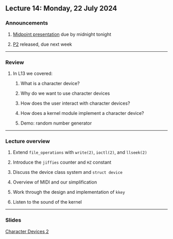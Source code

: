 ## Lecture 14: Monday, 22 July 2024

### Announcements


1. [Midpoint presentation](/assignments/mid_pres_guide.md) due by midnight tonight

1. [P2](/assignments/P2.md) released, due next week

---

### Review

1. In L13 we covered:

    1. What is a character device?

    1. Why do we want to use character devices

    1. How does the user interact with character devices?

    1. How does a kernel module implement a character device?

    1. Demo: random number generator

---

### Lecture overview

1. Extend `file_operations` with `write(2)`, `ioctl(2)`, and `llseek(2)`

1. Introduce the `jiffies` counter and `HZ` constant

1. Discuss the device class system and `struct device`

1. Overview of MIDI and our simplification

1. Work through the design and implementation of `kkey`

1. Listen to the sound of the kernel

---

### Slides

[Character Devices 2](/slides/chardevs2.html)
